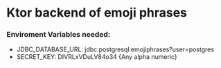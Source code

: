 # Ktor backend of emoji phrases

### Enviroment Variables needed:
- JDBC_DATABASE_URL: jdbc:postgresql:emojiphrases?user=postgres
- SECRET_KEY: DIVRLxVDuLV84o34 {Any alpha numeric}